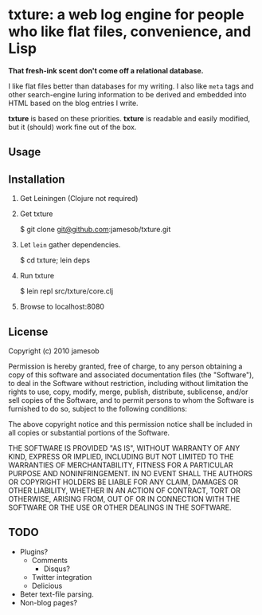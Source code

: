 # txture: a web log engine for people who like flat files, convenience, and Lisp

**That fresh-ink scent don't come off a relational database.**

I like flat files better than databases for my writing. I also like
``meta`` tags and other search-engine luring information to be derived and
embedded into HTML based on the blog entries I write.

**txture** is based on these priorities. **txture** is readable and easily modified,
but it (should) work fine out of the box.

## Usage

## Installation

1. Get Leiningen (Clojure not required)
2. Get txture

    $ git clone git@github.com:jamesob/txture.git

3. Let ``lein`` gather dependencies.

    $ cd txture; lein deps

4. Run txture

    $ lein repl src/txture/core.clj

5. Browse to localhost:8080 

## License

Copyright (c) 2010 jamesob

 Permission is hereby granted, free of charge, to any person obtaining a copy
 of this software and associated documentation files (the "Software"), to deal
 in the Software without restriction, including without limitation the rights
 to use, copy, modify, merge, publish, distribute, sublicense, and/or sell
 copies of the Software, and to permit persons to whom the Software is
 furnished to do so, subject to the following conditions:

 The above copyright notice and this permission notice shall be included in
 all copies or substantial portions of the Software.

 THE SOFTWARE IS PROVIDED "AS IS", WITHOUT WARRANTY OF ANY KIND, EXPRESS OR
 IMPLIED, INCLUDING BUT NOT LIMITED TO THE WARRANTIES OF MERCHANTABILITY,
 FITNESS FOR A PARTICULAR PURPOSE AND NONINFRINGEMENT. IN NO EVENT SHALL THE
 AUTHORS OR COPYRIGHT HOLDERS BE LIABLE FOR ANY CLAIM, DAMAGES OR OTHER
 LIABILITY, WHETHER IN AN ACTION OF CONTRACT, TORT OR OTHERWISE, ARISING FROM,
 OUT OF OR IN CONNECTION WITH THE SOFTWARE OR THE USE OR OTHER DEALINGS IN
 THE SOFTWARE.

## TODO

  * Plugins?
    * Comments
      * Disqus?
    * Twitter integration
    * Delicious
  * Beter text-file parsing.
  * Non-blog pages?


